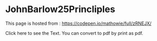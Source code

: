 # JohnBarlow25Princliples
This page is hosted from : https://codepen.io/mathowie/full/zRNEJX/

Click here to see the Text.
You can convert to pdf by print as pdf. 
